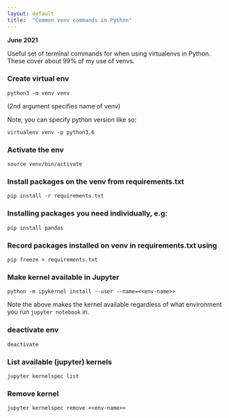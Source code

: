 ```yaml
---
layout: default
title:  "Common venv commands in Python"
---
```


__June 2021__

Useful set of terminal commands for when using virtualenvs in Python. These cover about 99% of my use of venvs.

### Create virtual env
```shell
python3 -m venv venv
```
(2nd argument specifies name of venv)

Note, you can specify python version like so:
```shell
virtualenv venv -p python3.6
```

### Activate the env
```shell
source venv/bin/activate
```

### Install packages on the venv from requirements.txt
```shell
pip install -r requirements.txt
```

### Installing packages you need individually, e.g:
```shell
pip install pandas
```

### Record packages installed on venv in requirements.txt using
```shell
pip freeze > requirements.txt
```

### Make kernel available in Jupyter
```shell
python -m ipykernel install --user --name=<<env-name>>
```

Note the above makes the kernel available regardless of what environment you run `jupyter notebook` in.

### deactivate env
```shell
deactivate
```

### List available (jupyter) kernels
```shell
jupyter kernelspec list
```

### Remove kernel
```shell
jupyter kernelspec remove <<env-name>>
```
